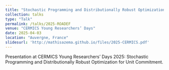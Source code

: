 ```yaml
---
title: "Stochastic Programming and Distributionally Robust Optimization for Unit Commitment"
collection: talks
type: "Talk"
permalink: /talks/2025-ROADEF
venue: "CERMICS Young Researchers’ Days"
date: 2025-04-03
location: "Auvergne, France"
slidesurl: 'http://mathisazema.github.io/files/2025-CERMICS.pdf'
---
```

Presentation at CERMICS Young Researchers’ Days 2025: Stochastic Programming and Distributionally Robust Optimization for Unit Commitment.